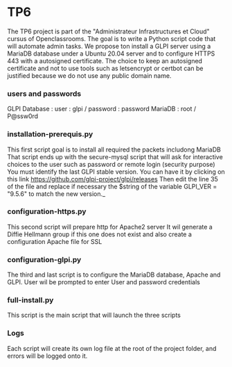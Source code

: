 # TP6
The TP6 project is part of the "Administrateur Infrastructures et Cloud" cursus of Openclassrooms.
The goal is to write a Python script code that will automate admin tasks.
We propose ton install a GLPI server using a MariaDB database under a Ubuntu 20.04 server and to configure HTTPS 443 with a autosigned certificate.
The choice to keep an autosigned certificate and not to use tools such as letsencrypt or certbot can be justified because we do not use any public domain name.

### users and passwords
GLPI Database : user : glpi / password : password
MariaDB : root / P@ssw0rd

### installation-prerequis.py
This first script goal is to install all required the packets includong MariaDB
That script ends up with the secure-mysql script that will ask for interactive choices to the user such as password or remote login (security purpose)
You must identify the last GLPI stable version. You can have it by clicking on this link https://github.com/glpi-project/glpi/releases
Then edit the line 35 of the file and replace if necessary the $string of the variable GLPI_VER = "9.5.6" to match the new version._

### configuration-https.py
This second script will prepare http for Apache2 server
It wil generate a Diffie Hellmann group if this one does not exist and also create a configuration Apache file for SSL

### configuration-glpi.py
The third and last script is to configure the MariaDB database, Apache and GLPI.
User wil be prompted to enter User and password credentials

### full-install.py
This script is the main script that will launch the three scripts

### Logs
Each script will create its own log file at the root of the project folder, and errors will be logged onto it.
